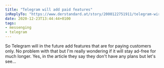 ```yaml
---
title: "Telegram will add paid features"
inReplyTo: "https://www.derstandard.at/story/2000122751911/telegram-wird-teilweise-kostenpflichtig?ref=rss"
date: 2020-12-23T13:44:44+0100
tags:
- messenging
- telegram
---
```

So Telegram will in the future add features that are for paying customers only. No problem with that but I'm really wondering if it will stay ad-free for much longer. Yes, in the article they say they don't have any plans but let's see...
